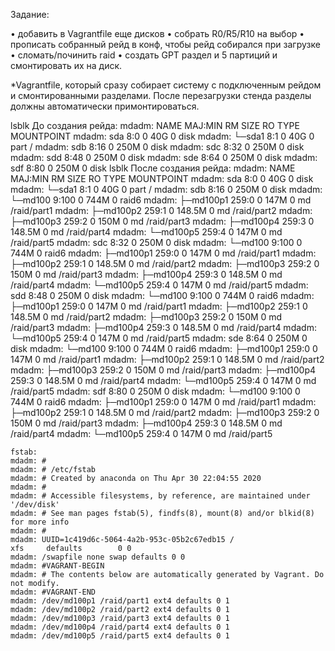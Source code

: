 Задание:

• добавить в Vagrantfile еще дисков
• собрать R0/R5/R10 на выбор
• прописать собранный рейд в конф, чтобы рейд собирался при загрузке
• сломать/починить raid 
• создать GPT раздел и 5 партиций и смонтировать их на диск.

*Vagrantfile, который сразу собирает систему с подключенным рейдом и смонтированными разделами. После перезагрузки стенда разделы должны автоматически примонтироваться.

lsblk До создания рейда:
 mdadm: NAME   MAJ:MIN RM  SIZE RO TYPE MOUNTPOINT
    mdadm: sda      8:0    0   40G  0 disk
    mdadm: └─sda1   8:1    0   40G  0 part /
    mdadm: sdb      8:16   0  250M  0 disk
    mdadm: sdc      8:32   0  250M  0 disk
    mdadm: sdd      8:48   0  250M  0 disk
    mdadm: sde      8:64   0  250M  0 disk
    mdadm: sdf      8:80   0  250M  0 disk
lsblk После создания рейда:
   mdadm: NAME        MAJ:MIN RM   SIZE RO TYPE  MOUNTPOINT
    mdadm: sda           8:0    0    40G  0 disk
    mdadm: └─sda1        8:1    0    40G  0 part  /
    mdadm: sdb           8:16   0   250M  0 disk
    mdadm: └─md100       9:100  0   744M  0 raid6
    mdadm:   ├─md100p1 259:0    0   147M  0 md    /raid/part1
    mdadm:   ├─md100p2 259:1    0 148.5M  0 md    /raid/part2
    mdadm:   ├─md100p3 259:2    0   150M  0 md    /raid/part3
    mdadm:   ├─md100p4 259:3    0 148.5M  0 md    /raid/part4
    mdadm:   └─md100p5 259:4    0   147M  0 md    /raid/part5
    mdadm: sdc           8:32   0   250M  0 disk
    mdadm: └─md100       9:100  0   744M  0 raid6
    mdadm:   ├─md100p1 259:0    0   147M  0 md    /raid/part1
    mdadm:   ├─md100p2 259:1    0 148.5M  0 md    /raid/part2
    mdadm:   ├─md100p3 259:2    0   150M  0 md    /raid/part3
    mdadm:   ├─md100p4 259:3    0 148.5M  0 md    /raid/part4
    mdadm:   └─md100p5 259:4    0   147M  0 md    /raid/part5
    mdadm: sdd           8:48   0   250M  0 disk
    mdadm: └─md100       9:100  0   744M  0 raid6
    mdadm:   ├─md100p1 259:0    0   147M  0 md    /raid/part1
    mdadm:   ├─md100p2 259:1    0 148.5M  0 md    /raid/part2
    mdadm:   ├─md100p3 259:2    0   150M  0 md    /raid/part3
    mdadm:   ├─md100p4 259:3    0 148.5M  0 md    /raid/part4
    mdadm:   └─md100p5 259:4    0   147M  0 md    /raid/part5
    mdadm: sde           8:64   0   250M  0 disk
    mdadm: └─md100       9:100  0   744M  0 raid6
    mdadm:   ├─md100p1 259:0    0   147M  0 md    /raid/part1
    mdadm:   ├─md100p2 259:1    0 148.5M  0 md    /raid/part2
    mdadm:   ├─md100p3 259:2    0   150M  0 md    /raid/part3
    mdadm:   ├─md100p4 259:3    0 148.5M  0 md    /raid/part4
    mdadm:   └─md100p5 259:4    0   147M  0 md    /raid/part5
    mdadm: sdf           8:80   0   250M  0 disk
    mdadm: └─md100       9:100  0   744M  0 raid6
    mdadm:   ├─md100p1 259:0    0   147M  0 md    /raid/part1
    mdadm:   ├─md100p2 259:1    0 148.5M  0 md    /raid/part2
    mdadm:   ├─md100p3 259:2    0   150M  0 md    /raid/part3
    mdadm:   ├─md100p4 259:3    0 148.5M  0 md    /raid/part4
    mdadm:   └─md100p5 259:4    0   147M  0 md    /raid/part5


    fstab:
    mdadm: #
    mdadm: # /etc/fstab
    mdadm: # Created by anaconda on Thu Apr 30 22:04:55 2020
    mdadm: #
    mdadm: # Accessible filesystems, by reference, are maintained under '/dev/disk'
    mdadm: # See man pages fstab(5), findfs(8), mount(8) and/or blkid(8) for more info
    mdadm: #
    mdadm: UUID=1c419d6c-5064-4a2b-953c-05b2c67edb15 /                       xfs     defaults        0 0
    mdadm: /swapfile none swap defaults 0 0
    mdadm: #VAGRANT-BEGIN
    mdadm: # The contents below are automatically generated by Vagrant. Do not modify.
    mdadm: #VAGRANT-END
    mdadm: /dev/md100p1 /raid/part1 ext4 defaults 0 1
    mdadm: /dev/md100p2 /raid/part2 ext4 defaults 0 1
    mdadm: /dev/md100p3 /raid/part3 ext4 defaults 0 1
    mdadm: /dev/md100p4 /raid/part4 ext4 defaults 0 1
    mdadm: /dev/md100p5 /raid/part5 ext4 defaults 0 1

    
